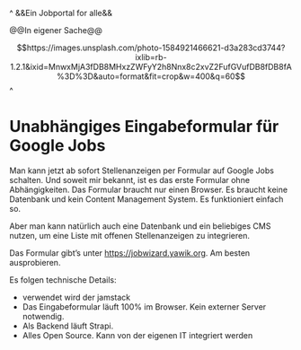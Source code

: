 
^
&&Ein Jobportal for alle&&

@@In eigener Sache@@

$$https://images.unsplash.com/photo-1584921466621-d3a283cd3744?ixlib=rb-1.2.1&ixid=MnwxMjA3fDB8MHxzZWFyY2h8Nnx8c2xvZ2FufGVufDB8fDB8fA%3D%3D&auto=format&fit=crop&w=400&q=60$$
^


# Unabhängiges Eingabeformular für Google Jobs

Man kann jetzt ab sofort Stellenanzeigen per Formular auf Google Jobs schalten. Und soweit mir bekannt, ist es das erste Formular ohne Abhängigkeiten. Das Formular braucht nur einen Browser. Es braucht keine Datenbank und kein Content Management System. Es funktioniert einfach so.

Aber man kann natürlich auch eine Datenbank und ein beliebiges CMS nutzen, um eine Liste mit offenen Stellenanzeigen zu integrieren.

Das Formular gibt’s unter https://jobwizard.yawik.org. Am besten ausprobieren.

Es folgen technische Details:

* verwendet wird der jamstack
* Das Eingabeformular läuft 100% im Browser. Kein externer Server notwendig.
* Als Backend läuft Strapi.
* Alles Open Source. Kann von der eigenen IT integriert werden